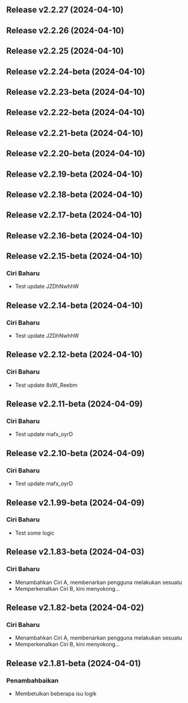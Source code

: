 ## Release v2.2.27 (2024-04-10)

## Release v2.2.26 (2024-04-10)

## Release v2.2.25 (2024-04-10)

## Release v2.2.24-beta (2024-04-10)

## Release v2.2.23-beta (2024-04-10)

## Release v2.2.22-beta (2024-04-10)

## Release v2.2.21-beta (2024-04-10)

## Release v2.2.20-beta (2024-04-10)

## Release v2.2.19-beta (2024-04-10)

## Release v2.2.18-beta (2024-04-10)

## Release v2.2.17-beta (2024-04-10)

## Release v2.2.16-beta (2024-04-10)

## Release v2.2.15-beta (2024-04-10)

### Ciri Baharu

- Test update JZDhNwhhW

## Release v2.2.14-beta (2024-04-10)

### Ciri Baharu

- Test update JZDhNwhhW

## Release v2.2.12-beta (2024-04-10)

### Ciri Baharu

- Test update 8oW_Reebm

## Release v2.2.11-beta (2024-04-09)

### Ciri Baharu

- Test update mafx_oyrD

## Release v2.2.10-beta (2024-04-09)

### Ciri Baharu

- Test update mafx_oyrD

## Release v2.1.99-beta (2024-04-09)

### Ciri Baharu

- Test some logic

## Release v2.1.83-beta (2024-04-03)

### Ciri Baharu

- Menambahkan Ciri A, membenarkan pengguna melakukan sesuatu
- Memperkenalkan Ciri B, kini menyokong...

## Release v2.1.82-beta (2024-04-02)

### Ciri Baharu

- Menambahkan Ciri A, membenarkan pengguna melakukan sesuatu
- Memperkenalkan Ciri B, kini menyokong...

## Release v2.1.81-beta (2024-04-01)

### Penambahbaikan

- Membetulkan beberapa isu logik
